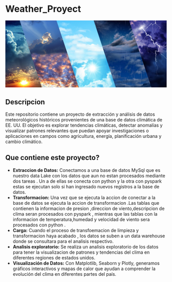 # Weather_Proyect

![imagen](data/clima-tipos.jpg)

## Descripcion 
Este repositorio contiene un proyecto de extracción y análisis de datos meteorológicos históricos provenientes de una base de datos climática de EE. UU. El objetivo es explorar tendencias climáticas, detectar anomalías y visualizar patrones relevantes que puedan apoyar investigaciones o aplicaciones en campos como agricultura, energía, planificación urbana y cambio climático.

## Que contiene este proyecto?

- **Extraccion de Datos:**
Conectamos a una base de datos MySql que es nuestro data Lake con los datos que aun no estan procesados mediante dos tareas .
Un a de ellas se conecta con python y la otra con pyspark estas se ejecutan solo si han ingresado nuevos registros a la base de datos.
- **Transformacion:**
Una vez que se ejecuta la accion de conectar a la base de datos se ejecuta la accion de transformacion .Las tablas que contienen la informacion de presion ,direccion de viento,descripcion de clima seran procesados con pyspark , mientras que las tablas con la informacion de temperatura,humedad y velocidad de viento sera procesados con python .
- **Carga:**
Cuando el proceso de transfoemacion de limpieza y transformacion haya acabado , los datos se suben a un data warehouse donde se consultara
para el analisis respectivo.
- **Analisis exploratorio:**
Se realiza un analisis exploratorio de los datos para tener la visualizacion de patrones y tendencias del clima en diferentes regiones de estados unidos.
- **Visualización de Datos:**
Con Matplotlib, Seaborn y Plotly, generamos gráficos interactivos y mapas de calor que ayudan a comprender la evolución del clima en diferentes partes del país.